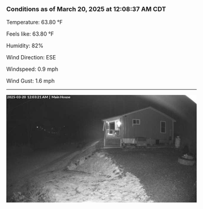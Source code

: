### Conditions as of March 20, 2025 at 12:08:37 AM CDT 

Temperature: 63.80 &deg;F

Feels like: 63.80 &deg;F

Humidity: 82%

Wind Direction: ESE

Windspeed: 0.9 mph

Wind Gust: 1.6 mph

---

<img src="./images/latest.jpeg"/>

